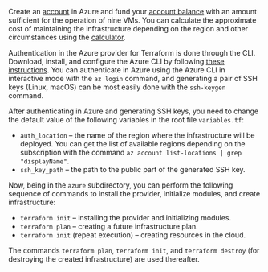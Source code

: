 Create an [account](https://portal.azure.com/#home) in Azure and fund your [account balance](https://portal.azure.com/#view/Microsoft_Azure_GTM/ModernBillingMenuBlade/~/BillingAccounts) with an amount sufficient for the operation of nine VMs. You can calculate the approximate cost of maintaining the infrastructure depending on the region and other circumstances using the [calculator](https://azure.com/e/26977c150e854617a888fb3a7d1a399d).

Authentication in the Azure provider for Terraform is done through the CLI. Download, install, and configure the Azure CLI by following [these instructions](https://learn.microsoft.com/en-us/cli/azure/install-azure-cli). You can authenticate in Azure using the Azure CLI in interactive mode with the `az login` command, and generating a pair of SSH keys (Linux, macOS) can be most easily done with the `ssh-keygen` command.

After authenticating in Azure and generating SSH keys, you need to change the default value of the following variables in the root file `variables.tf`:
* `auth_location` – the name of the region where the infrastructure will be deployed. You can get the list of available regions depending on the subscription with the command `az account list-locations | grep "displayName"`.
* `ssh_key_path` – the path to the public part of the generated SSH key.

Now, being in the `azure` subdirectory, you can perform the following sequence of commands to install the provider, initialize modules, and create infrastructure:
* `terraform init` – installing the provider and initializing modules.
* `terraform plan` – creating a future infrastructure plan.
* `terraform init` (repeat execution) – creating resources in the cloud.

The commands `terraform plan`, `terraform init`, and `terraform destroy` (for destroying the created infrastructure) are used thereafter.

